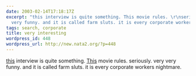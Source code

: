 ```yaml
---
date: 2003-02-14T17:18:17Z
excerpt: "this interview is quite something. This movie rules. \r\nseriously. very
  very funny. and it is called farm sluts. it is every corporate workers nightmare. "
tags: search, corporate
title: very interesting
wordpress_id: 448
wordpress_url: http://new.nata2.org/?p=448
---
```


<a href="http://www.pbs.org/now/printable/transcript205_full_print.html">this</a> interview is quite something. <a href="http://www.foxsearchlight.com/lab/shorts/farmsluts/quicktime.html">This</a> movie rules. 
seriously. very very funny. and it is called farm sluts. it is every corporate workers nightmare. 
